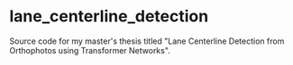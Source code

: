 # lane_centerline_detection
Source code for my master's thesis titled "Lane Centerline Detection from Orthophotos using Transformer Networks". 
